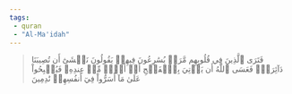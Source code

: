 ```yaml
---
tags: 
 - quran 
 - "Al-Ma'idah"
---
```


> فَتَرَى ٱلَّذِينَ فِي قُلُوبِهِم مَّرَضٞ يُسَٰرِعُونَ فِيهِمۡ يَقُولُونَ نَخۡشَىٰٓ أَن تُصِيبَنَا دَآئِرَةٞۚ فَعَسَى ٱللَّهُ أَن يَأۡتِيَ بِٱلۡفَتۡحِ أَوۡ أَمۡرٖ مِّنۡ عِندِهِۦ فَيُصۡبِحُواْ عَلَىٰ مَآ أَسَرُّواْ فِيٓ أَنفُسِهِمۡ نَٰدِمِينَ
